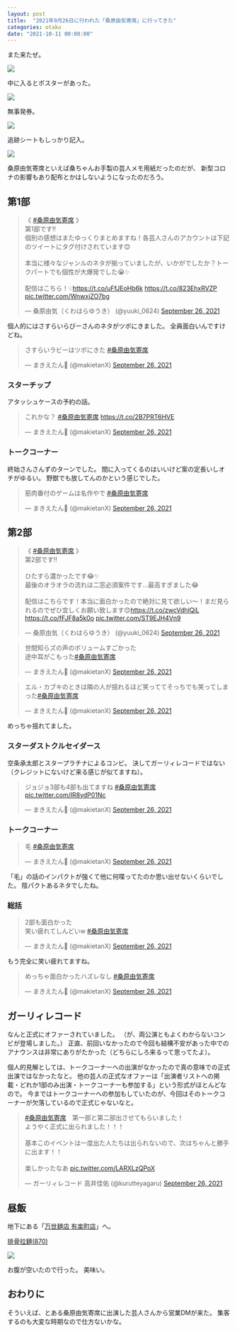 ```yaml
---
layout: post
title:  "2021年9月26日に行われた「桑原由気寄席」に行ってきた"
categories: otaku
date: "2021-10-11 00:00:00"
---
```


また来たぜ。


<div class="trim">
  <div class="trim__item">
    <a href="{{ site.url }}/assets/images/2021-10-11-report/12-48-57.png">
      <img class="one" src="{{ site.url }}/assets/thumbnail/2021-10-11-report/12-48-57.png">
    </a>
  </div>
</div>


中に入るとポスターがあった。


<div class="trim">
  <div class="trim__item">
    <a href="{{ site.url }}/assets/images/2021-10-11-report/12-45-11.png">
      <img class="one" src="{{ site.url }}/assets/thumbnail/2021-10-11-report/12-45-11.png">
    </a>
  </div>
</div>


無事発券。


<div class="trim">
  <div class="trim__item">
    <a href="{{ site.url }}/assets/images/2021-10-11-report/12-48-16.png">
      <img class="one" src="{{ site.url }}/assets/thumbnail/2021-10-11-report/12-48-16.png">
    </a>
  </div>
</div>


追跡シートもしっかり記入。


<div class="trim">
  <div class="trim__item">
    <a href="{{ site.url }}/assets/images/2021-10-11-report/12-49-26.png">
      <img class="one" src="{{ site.url }}/assets/thumbnail/2021-10-11-report/12-49-26.png">
    </a>
  </div>
</div>


桑原由気寄席といえば桑ちゃんお手製の芸人メモ用紙だったのだが、
新型コロナの影響もあり配布とかはしないようになったのだろう。

## 第1部

<blockquote class="twitter-tweet tw-align-center"><p lang="ja" dir="ltr">《 <a href="https://twitter.com/hashtag/%E6%A1%91%E5%8E%9F%E7%94%B1%E6%B0%97%E5%AF%84%E5%B8%AD?src=hash&amp;ref_src=twsrc%5Etfw">#桑原由気寄席</a> 》<br>第1部です‼️<br>個別の感想はまたゆっくりまとめますね！各芸人さんのアカウントは下記のツイートにタグ付けされています😊<br><br>本当に様々なジャンルのネタが揃っていましたが、いかがでしたか？トークパートでも個性が大爆発でした😭✨<br><br>配信はこちら！💡<a href="https://t.co/uFfJEoHb6k">https://t.co/uFfJEoHb6k</a> <a href="https://t.co/823EhxRVZP">https://t.co/823EhxRVZP</a> <a href="https://t.co/WnwxjZO7bg">pic.twitter.com/WnwxjZO7bg</a></p>&mdash; 桑原由気（くわはらゆうき） (@yuuki_0624) <a href="https://twitter.com/yuuki_0624/status/1442063956063834116?ref_src=twsrc%5Etfw">September 26, 2021</a></blockquote> <script async src="https://platform.twitter.com/widgets.js" charset="utf-8"></script>

個人的にはさすらいらびーさんのネタがツボにきました。
全員面白いんですけどね。

<blockquote class="twitter-tweet tw-align-center"><p lang="ja" dir="ltr">さすらいラビーはツボにきた <a href="https://twitter.com/hashtag/%E6%A1%91%E5%8E%9F%E7%94%B1%E6%B0%97%E5%AF%84%E5%B8%AD?src=hash&amp;ref_src=twsrc%5Etfw">#桑原由気寄席</a></p>&mdash; まきえたん🥦 (@makietanX) <a href="https://twitter.com/makietanX/status/1441987390969565184?ref_src=twsrc%5Etfw">September 26, 2021</a></blockquote> <script async src="https://platform.twitter.com/widgets.js" charset="utf-8"></script>

### スターチップ

アタッシュケースの予約の話。

<blockquote class="twitter-tweet tw-align-center"><p lang="ja" dir="ltr">これかな？ <a href="https://twitter.com/hashtag/%E6%A1%91%E5%8E%9F%E7%94%B1%E6%B0%97%E5%AF%84%E5%B8%AD?src=hash&amp;ref_src=twsrc%5Etfw">#桑原由気寄席</a> <a href="https://t.co/2B7PRT6HVE">https://t.co/2B7PRT6HVE</a></p>&mdash; まきえたん🥦 (@makietanX) <a href="https://twitter.com/makietanX/status/1441988797369970695?ref_src=twsrc%5Etfw">September 26, 2021</a></blockquote> <script async src="https://platform.twitter.com/widgets.js" charset="utf-8"></script>

### トークコーナー

終始さんさんずのターンでした。
間に入ってくるのはいいけど案の定長いしオチがゆるい。
野獣でも放してんのかという感じでした。

<blockquote class="twitter-tweet tw-align-center"><p lang="ja" dir="ltr">筋肉番付のゲームは名作やで <a href="https://twitter.com/hashtag/%E6%A1%91%E5%8E%9F%E7%94%B1%E6%B0%97%E5%AF%84%E5%B8%AD?src=hash&amp;ref_src=twsrc%5Etfw">#桑原由気寄席</a></p>&mdash; まきえたん🥦 (@makietanX) <a href="https://twitter.com/makietanX/status/1441986642781167621?ref_src=twsrc%5Etfw">September 26, 2021</a></blockquote> <script async src="https://platform.twitter.com/widgets.js" charset="utf-8"></script>

## 第2部

<blockquote class="twitter-tweet tw-align-center"><p lang="ja" dir="ltr">《 <a href="https://twitter.com/hashtag/%E6%A1%91%E5%8E%9F%E7%94%B1%E6%B0%97%E5%AF%84%E5%B8%AD?src=hash&amp;ref_src=twsrc%5Etfw">#桑原由気寄席</a> 》<br>第2部です‼️<br><br>ひたすら濃かったです😂✨<br>最後のオラオラの流れは二窓必須案件です…最高すぎました😂<br><br>配信はこちらです！本当に面白かったので絶対に見て欲しい～！まだ見られるのでぜひ宜しくお願い致します😊<a href="https://t.co/zwcVdhIQiL">https://t.co/zwcVdhIQiL</a> <a href="https://t.co/fFJF8a5k0o">https://t.co/fFJF8a5k0o</a> <a href="https://t.co/ST9EJH4Vn9">pic.twitter.com/ST9EJH4Vn9</a></p>&mdash; 桑原由気（くわはらゆうき） (@yuuki_0624) <a href="https://twitter.com/yuuki_0624/status/1442064509099646983?ref_src=twsrc%5Etfw">September 26, 2021</a></blockquote> <script async src="https://platform.twitter.com/widgets.js" charset="utf-8"></script>

<blockquote class="twitter-tweet tw-align-center"><p lang="ja" dir="ltr">世間知らズの声のボリュームすごかった<br>途中耳がこもった<a href="https://twitter.com/hashtag/%E6%A1%91%E5%8E%9F%E7%94%B1%E6%B0%97%E5%AF%84%E5%B8%AD?src=hash&amp;ref_src=twsrc%5Etfw">#桑原由気寄席</a></p>&mdash; まきえたん🥦 (@makietanX) <a href="https://twitter.com/makietanX/status/1442030281930596355?ref_src=twsrc%5Etfw">September 26, 2021</a></blockquote> <script async src="https://platform.twitter.com/widgets.js" charset="utf-8"></script>

<blockquote class="twitter-tweet tw-align-center"><p lang="ja" dir="ltr">エル・カブキのときは隣の人が揺れるほど笑っててそっちでも笑ってしまった<a href="https://twitter.com/hashtag/%E6%A1%91%E5%8E%9F%E7%94%B1%E6%B0%97%E5%AF%84%E5%B8%AD?src=hash&amp;ref_src=twsrc%5Etfw">#桑原由気寄席</a></p>&mdash; まきえたん🥦 (@makietanX) <a href="https://twitter.com/makietanX/status/1442031158124953609?ref_src=twsrc%5Etfw">September 26, 2021</a></blockquote> <script async src="https://platform.twitter.com/widgets.js" charset="utf-8"></script>

めっちゃ揺れてました。

### スターダストクルセイダース

空条承太郎とスタープラチナによるコンビ。
決してガーリィレコードではない（クレジットにないけど来る感じが似てますね）。

<blockquote class="twitter-tweet tw-align-center"><p lang="ja" dir="ltr">ジョジョ3部も4部も出てますね <a href="https://twitter.com/hashtag/%E6%A1%91%E5%8E%9F%E7%94%B1%E6%B0%97%E5%AF%84%E5%B8%AD?src=hash&amp;ref_src=twsrc%5Etfw">#桑原由気寄席</a> <a href="https://t.co/IR8ydP01Nc">pic.twitter.com/IR8ydP01Nc</a></p>&mdash; まきえたん🥦 (@makietanX) <a href="https://twitter.com/makietanX/status/1442027506983264261?ref_src=twsrc%5Etfw">September 26, 2021</a></blockquote> <script async src="https://platform.twitter.com/widgets.js" charset="utf-8"></script>


### トークコーナー

<blockquote class="twitter-tweet tw-align-center"><p lang="ja" dir="ltr">毛 <a href="https://twitter.com/hashtag/%E6%A1%91%E5%8E%9F%E7%94%B1%E6%B0%97%E5%AF%84%E5%B8%AD?src=hash&amp;ref_src=twsrc%5Etfw">#桑原由気寄席</a></p>&mdash; まきえたん🥦 (@makietanX) <a href="https://twitter.com/makietanX/status/1442041781827162122?ref_src=twsrc%5Etfw">September 26, 2021</a></blockquote> <script async src="https://platform.twitter.com/widgets.js" charset="utf-8"></script>

「毛」の話のインパクトが強くて他に何喋ってたのか思い出せないくらいでした。
陰パクトあるネタでしたね。

### 総括

<blockquote class="twitter-tweet tw-align-center"><p lang="ja" dir="ltr">2部も面白かった<br>笑い疲れてしんどいw <a href="https://twitter.com/hashtag/%E6%A1%91%E5%8E%9F%E7%94%B1%E6%B0%97%E5%AF%84%E5%B8%AD?src=hash&amp;ref_src=twsrc%5Etfw">#桑原由気寄席</a></p>&mdash; まきえたん🥦 (@makietanX) <a href="https://twitter.com/makietanX/status/1442025885637373958?ref_src=twsrc%5Etfw">September 26, 2021</a></blockquote> <script async src="https://platform.twitter.com/widgets.js" charset="utf-8"></script>

もう完全に笑い疲れてますね。

<blockquote class="twitter-tweet tw-align-center"><p lang="ja" dir="ltr">めっちゃ面白かったハズレなし <a href="https://twitter.com/hashtag/%E6%A1%91%E5%8E%9F%E7%94%B1%E6%B0%97%E5%AF%84%E5%B8%AD?src=hash&amp;ref_src=twsrc%5Etfw">#桑原由気寄席</a></p>&mdash; まきえたん🥦 (@makietanX) <a href="https://twitter.com/makietanX/status/1441986774339751940?ref_src=twsrc%5Etfw">September 26, 2021</a></blockquote> <script async src="https://platform.twitter.com/widgets.js" charset="utf-8"></script>

## ガーリィレコード

なんと正式にオファーされていました。
（が、両公演ともよくわからないコンビが登場しました。）
正直、前回いなかったので今回も結構不安があった中でのアナウンスは非常にありがたかった（どちらにしろ来るって思ってたよ）。

個人的見解としては、トークコーナーへの出演がなかったので真の意味での正式出演ではなかったなと。
他の芸人の正式なオファーは「出演者リストへの掲載・どれか1部のみ出演・トークコーナーも参加する」という形式がほとんどなので。
今まではトークコーナーへの参加もしていたのが、今回はそのトークコーナーが欠落しているので正式じゃないなと。

<blockquote class="twitter-tweet tw-align-center"><p lang="ja" dir="ltr"><a href="https://twitter.com/hashtag/%E6%A1%91%E5%8E%9F%E7%94%B1%E6%B0%97%E5%AF%84%E5%B8%AD?src=hash&amp;ref_src=twsrc%5Etfw">#桑原由気寄席</a>　第一部と第二部出させてもらいました！<br>ようやく正式に出られました！！！<br><br>基本このイベントは一度出た人たちは出られないので、次はちゃんと勝手に出ます！！<br><br>楽しかったなあ <a href="https://t.co/LARXLzQPoX">pic.twitter.com/LARXLzQPoX</a></p>&mdash; ガーリィレコード 高井佳佑 (@kurutteyagaru) <a href="https://twitter.com/kurutteyagaru/status/1442073778133995526?ref_src=twsrc%5Etfw">September 26, 2021</a></blockquote> <script async src="https://platform.twitter.com/widgets.js" charset="utf-8"></script>

## 昼飯

地下にある「[万世麺店 有楽町店](https://goo.gl/maps/g1eLAEzXuB1Zj9J37)」へ。

<u>排骨拉麺(870)</u>

<div class="trim">
  <div class="trim__item">
    <a href="{{ site.url }}/assets/images/2021-10-11-report/12-47-00.png">
      <img class="one" src="{{ site.url }}/assets/thumbnail/2021-10-11-report/12-47-00.png">
    </a>
  </div>
</div>


お腹が空いたので行った。
美味い。

## おわりに

そういえば、とある桑原由気寄席に出演した芸人さんから営業DMが来た。
集客するのも大変な時期なので仕方ないかな。
